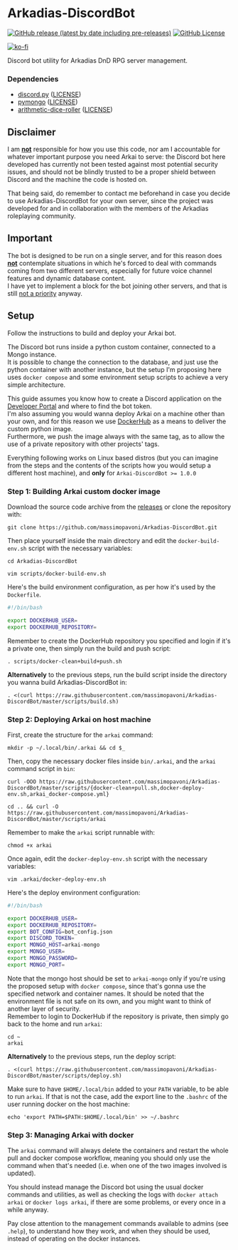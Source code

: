 # Arkadias-DiscordBot
[![GitHub release (latest by date including pre-releases)](https://img.shields.io/github/v/release/massimopavoni/Arkadias-DiscordBot?include_prereleases)](https://github.com/massimopavoni/Arkadias-DiscordBot/releases)
[![GitHub License](https://img.shields.io/github/license/massimopavoni/Arkadias-DiscordBot)](https://github.com/massimopavoni/Arkadias-DiscordBot/blob/master/LICENSE)

[![ko-fi](https://ko-fi.com/img/githubbutton_sm.svg)](https://ko-fi.com/T6T8BD7A1)

Discord bot utility for Arkadias DnD RPG server management.

### **Dependencies**
- [discord.py](https://pypi.org/project/discord.py/) ([LICENSE](https://github.com/Rapptz/discord.py/blob/master/LICENSE))
- [pymongo](https://pypi.org/project/pymongo/) ([LICENSE](https://github.com/mongodb/mongo-python-driver/blob/master/LICENSE))
- [arithmetic-dice-roller](https://pypi.org/project/arithmetic-dice-roller/) ([LICENSE](https://github.com/massimopavoni/arithmetic-dice-roller/blob/main/LICENSE))

## **Disclaimer**
I am <ins>**not**</ins> responsible for how you use this code, nor am I accountable for whatever important purpose you need Arkai to serve: the Discord bot here developed has currently not been tested against most potential security issues, and should not be blindly trusted to be a proper shield between Discord and the machine the code is hosted on.

That being said, do remember to contact me beforehand in case you decide to use Arkadias-DiscordBot for your own server, since the project was developed for and in collaboration with the members of the Arkadias roleplaying community.

## **Important**
The bot is designed to be run on a single server, and for this reason does <ins>**not**</ins> contemplate situations in which he's forced to deal with commands coming from two different servers, especially for future voice channel features and dynamic database content.<br>
I have yet to implement a block for the bot joining other servers, and that is still <ins>not a priority</ins> anyway.

## **Setup**
Follow the instructions to build and deploy your Arkai bot.

The Discord bot runs inside a python custom container, connected to a Mongo instance.<br>
It is possible to change the connection to the database, and just use the python container with another instance, but the setup I'm proposing here uses `docker compose` and some environment setup scripts to achieve a very simple architecture.

This guide assumes you know how to create a Discord application on the [Developer Portal](https://discord.com/developers/applications) and where to find the bot token.<br>
I'm also assuming you would wanna deploy Arkai on a machine other than your own, and for this reason we use [DockerHub](https://hub.docker.com/) as a means to deliver the custom python image.<br>
Furthermore, we push the image always with the same tag, as to allow the use of a private repository with other projects' tags.

Everything following works on Linux based distros (but you can imagine from the steps and the contents of the scripts how you would setup a different host machine), and **only** for `Arkai-DiscordBot >= 1.0.0`

### **Step 1:** Building Arkai custom docker image
Download the source code archive from the [releases](https://github.com/massimopavoni/Arkadias-DiscordBot/releases) or clone the repository with:
```
git clone https://github.com/massimopavoni/Arkadias-DiscordBot.git
```
Then place yourself inside the main directory and edit the `docker-build-env.sh` script with the necessary variables:
```
cd Arkadias-DiscordBot

vim scripts/docker-build-env.sh
```
Here's the build environment configuration, as per how it's used by the `Dockerfile`.
```bash
#!/bin/bash

export DOCKERHUB_USER=
export DOCKERHUB_REPOSITORY=
```
Remember to create the DockerHub repository you specified and login if it's a private one, then simply run the build and push script:
```
. scripts/docker-clean+build+push.sh
```
**Alternatively** to the previous steps, run the build script inside the directory you wanna build Arkadias-DiscordBot in:
```
. <(curl https://raw.githubusercontent.com/massimopavoni/Arkadias-DiscordBot/master/scripts/build.sh)
```

### **Step 2:** Deploying Arkai on host machine
First, create the structure for the `arkai` command:
```
mkdir -p ~/.local/bin/.arkai && cd $_
```
Then, copy the necessary docker files inside `bin/.arkai`, and the `arkai` command script in `bin`:
```
curl -OOO https://raw.githubusercontent.com/massimopavoni/Arkadias-DiscordBot/master/scripts/{docker-clean+pull.sh,docker-deploy-env.sh,arkai_docker-compose.yml}

cd .. && curl -O https://raw.githubusercontent.com/massimopavoni/Arkadias-DiscordBot/master/scripts/arkai
```
Remember to make the `arkai` script runnable with:
```
chmod +x arkai
```
Once again, edit the `docker-deploy-env.sh` script with the necessary variables:
```
vim .arkai/docker-deploy-env.sh
```
Here's the deploy environment configuration:
```bash
#!/bin/bash

export DOCKERHUB_USER=
export DOCKERHUB_REPOSITORY=
export BOT_CONFIG=bot_config.json
export DISCORD_TOKEN=
export MONGO_HOST=arkai-mongo
export MONGO_USER=
export MONGO_PASSWORD=
export MONGO_PORT=
```
Note that the mongo host should be set to `arkai-mongo` only if you're using the proposed setup with `docker compose`, since that's gonna use the specified network and container names. It should be noted that the environment file is not safe on its own, and you might want to think of another layer of security.<br>
Remember to login to DockerHub if the repository is private, then simply go back to the home and run `arkai`:
```
cd ~
arkai
```
**Alternatively** to the previous steps, run the deploy script:
```
. <(curl https://raw.githubusercontent.com/massimopavoni/Arkadias-DiscordBot/master/scripts/deploy.sh)
```
Make sure to have `$HOME/.local/bin` added to your `PATH` variable, to be able to run `arkai`. If that is not the case, add the export line to the `.bashrc` of the user running docker on the host machine:
```
echo 'export PATH=$PATH:$HOME/.local/bin' >> ~/.bashrc
```

### **Step 3:** Managing Arkai with docker
The `arkai` command will always delete the containers and restart the whole pull and docker compose workflow, meaning you should only use the command when that's needed (i.e. when one of the two images involved is updated).

You should instead manage the Discord bot using the usual docker commands and utilities, as well as checking the logs with `docker attach arkai` or `docker logs arkai`, if there are some problems, or every once in a while anyway.

Pay close attention to the management commands available to admins (see `.help`), to understand how they work, and when they should be used, instead of operating on the docker instances.
